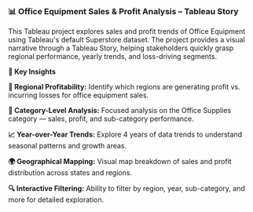 <h3>📊 Office Equipment Sales & Profit Analysis – Tableau Story</h3>

This Tableau project explores sales and profit trends of Office Equipment using Tableau's default Superstore dataset. The project provides a visual narrative through a Tableau Story, helping stakeholders quickly grasp regional performance, yearly trends, and loss-driving segments.

**🧠 Key Insights**

**📍 Regional Profitability:** Identify which regions are generating profit vs. incurring losses for office equipment sales.

**💼 Category-Level Analysis:** Focused analysis on the Office Supplies category — sales, profit, and sub-category performance.

**📈 Year-over-Year Trends:** Explore 4 years of data trends to understand seasonal patterns and growth areas.

**🌍 Geographical Mapping:** Visual map breakdown of sales and profit distribution across states and regions.

**🔍 Interactive Filtering:** Ability to filter by region, year, sub-category, and more for detailed exploration.

